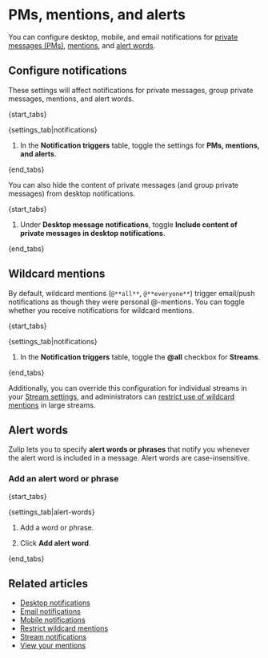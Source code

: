 # PMs, mentions, and alerts

You can configure desktop, mobile, and email notifications for
[private messages (PMs)](/help/private-messages),
[mentions](/help/mention-a-user-or-group), and [alert
words](#alert-words).

## Configure notifications

These settings will affect notifications for private messages, group
private messages, mentions, and alert words.

{start_tabs}

{settings_tab|notifications}

1. In the **Notification triggers** table, toggle the settings for **PMs, mentions, and alerts**.

{end_tabs}

You can also hide the content of private messages (and group private
messages) from desktop notifications.

{start_tabs}

1. Under **Desktop message notifications**, toggle
**Include content of private messages in desktop notifications**.

{end_tabs}

## Wildcard mentions

By default, wildcard mentions (`@**all**`, `@**everyone**`) trigger
email/push notifications as though they were personal @-mentions.  You
can toggle whether you receive notifications for wildcard mentions.

{start_tabs}

{settings_tab|notifications}

1.  In the **Notification triggers** table, toggle the **@all** checkbox for **Streams**.

{end_tabs}

Additionally, you can override this configuration for individual
streams in your [Stream settings](/help/stream-notifications), and
administrators can [restrict use of wildcard
mentions](/help/restrict-wildcard-mentions) in large streams.

## Alert words

Zulip lets you to specify **alert words or phrases** that notify you whenever
the alert word is included in a message. Alert words are case-insensitive.

### Add an alert word or phrase

{start_tabs}

{settings_tab|alert-words}

1. Add a word or phrase.

1. Click **Add alert word**.

{end_tabs}

## Related articles

* [Desktop notifications](/help/desktop-notifications)
* [Email notifications](/help/email-notifications)
* [Mobile notifications](/help/mobile-notifications)
* [Restrict wildcard mentions](/help/restrict-wildcard-mentions)
* [Stream notifications](/help/stream-notifications)
* [View your mentions](/help/view-your-mentions)
